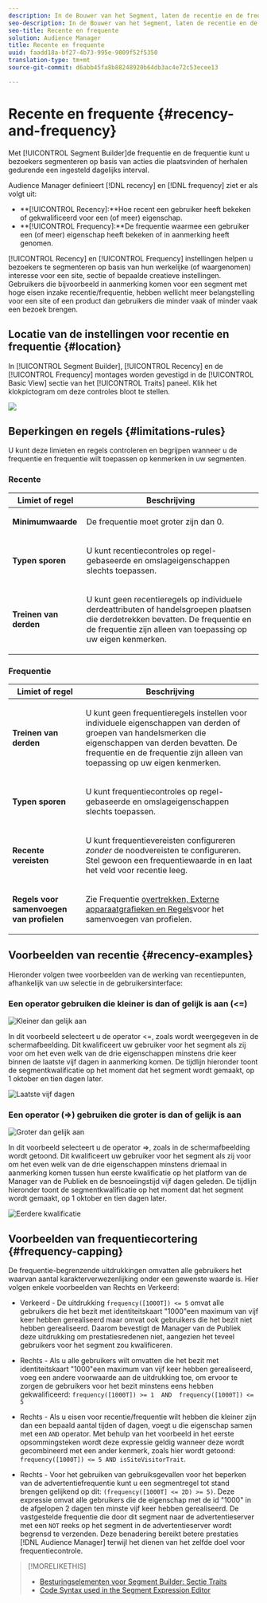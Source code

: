 ```yaml
---
description: In de Bouwer van het Segment, laten de recentie en de frequentie u bezoekers segmenteren die op acties voorkomen of zich over een bepaald dagelijks interval herhalen.
seo-description: In de Bouwer van het Segment, laten de recentie en de frequentie u bezoekers segmenteren die op acties voorkomen of zich over een bepaald dagelijks interval herhalen.
seo-title: Recente en frequente
solution: Audience Manager
title: Recente en frequente
uuid: faadd18a-bf27-4b73-995e-9809f52f5350
translation-type: tm+mt
source-git-commit: d6abb45fa8b88248920b64db3ac4e72c53ecee13

---
```



# Recente en frequente {#recency-and-frequency}

Met [!UICONTROL Segment Builder]de frequentie en de frequentie kunt u bezoekers segmenteren op basis van acties die plaatsvinden of herhalen gedurende een ingesteld dagelijks interval.

Audience Manager definieert [!DNL recency] en [!DNL frequency] ziet er als volgt uit:

* **[!UICONTROL Recency]:**Hoe recent een gebruiker heeft bekeken of gekwalificeerd voor een (of meer) eigenschap.
* **[!UICONTROL Frequency]:**De frequentie waarmee een gebruiker een (of meer) eigenschap heeft bekeken of in aanmerking heeft genomen.

[!UICONTROL Recency] en [!UICONTROL Frequency] instellingen helpen u bezoekers te segmenteren op basis van hun werkelijke (of waargenomen) interesse voor een site, sectie of bepaalde creatieve instellingen. Gebruikers die bijvoorbeeld in aanmerking komen voor een segment met hoge eisen inzake recentie/frequentie, hebben wellicht meer belangstelling voor een site of een product dan gebruikers die minder vaak of minder vaak een bezoek brengen.

## Locatie van de instellingen voor recentie en frequentie {#location}

In [!UICONTROL Segment Builder], [!UICONTROL Recency] en de [!UICONTROL Frequency] montages worden gevestigd in de [!UICONTROL Basic View] sectie van het [!UICONTROL Traits] paneel. Klik het klokpictogram om deze controles bloot te stellen.

![](assets/recency_frequency.png)

## Beperkingen en regels {#limitations-rules}

U kunt deze limieten en regels controleren en begrijpen wanneer u de frequentie en frequentie wilt toepassen op kenmerken in uw segmenten.

### Recente

<table id="table_026064124C694D75B7A960457D50170B"> 
 <thead> 
  <tr> 
   <th colname="col1" class="entry"> Limiet of regel </th> 
   <th colname="col2" class="entry"> Beschrijving </th> 
  </tr> 
 </thead>
 <tbody> 
  <tr> 
   <td colname="col1"> <p> <b>Minimumwaarde</b> </p> </td> 
   <td colname="col2"> <p>De frequentie moet groter zijn dan 0. </p> </td> 
  </tr>
  <tr> 
   <td colname="col1"> <p> <b>Typen sporen</b> </p> </td> 
   <td colname="col2"> <p>U kunt recentiecontroles op regel-gebaseerde en omslageigenschappen slechts toepassen. </p> </td> 
  </tr> 
  <tr> 
   <td colname="col1"> <p> <b>Treinen van derden</b> </p> </td> 
   <td colname="col2"> <p>U kunt geen recentieregels op individuele derdeattributen of handelsgroepen plaatsen die derdetrekken bevatten. De frequentie en de frequentie zijn alleen van toepassing op uw eigen kenmerken. </p> </td> 
  </tr> 
 </tbody> 
</table>

### Frequentie

<table id="table_EBD621D26C8B4D03933E8C0753C892A7"> 
 <thead> 
  <tr> 
   <th colname="col1" class="entry"> Limiet of regel </th> 
   <th colname="col2" class="entry"> Beschrijving </th> 
  </tr> 
 </thead>
 <tbody> 
  <tr> 
   <td colname="col1"> <p> <b>Treinen van derden</b> </p> </td> 
   <td colname="col2"> <p>U kunt geen frequentieregels instellen voor individuele eigenschappen van derden of groepen van handelsmerken die eigenschappen van derden bevatten. De frequentie en de frequentie zijn alleen van toepassing op uw eigen kenmerken. </p> </td> 
  </tr> 
  <tr> 
   <td colname="col1"> <p> <b>Typen sporen</b> </p> </td> 
   <td colname="col2"> <p>U kunt frequentiecontroles op regel-gebaseerde en omslageigenschappen slechts toepassen. </p> </td> 
  </tr> 
  <tr> 
   <td colname="col1"> <p> <b>Recente vereisten</b> </p> </td> 
   <td colname="col2"> <p>U kunt frequentievereisten configureren <i>zonder</i> de noodvereisten te configureren. Stel gewoon een frequentiewaarde in en laat het veld voor recentie leeg. </p> </td> 
  </tr> 
  <tr> 
   <td colname="col1"> <p><b>Regels voor samenvoegen van profielen</b> </p> </td> 
   <td colname="col2"> <p>Zie Frequentie <a href="../../faq/faq-profile-merge.md#trait-freq-device-rules"> overtrekken, Externe apparaatgrafieken en Regels</a>voor het samenvoegen van profielen. </p> </td> 
  </tr> 
 </tbody> 
</table>

## Voorbeelden van recentie {#recency-examples}

Hieronder volgen twee voorbeelden van de werking van recentiepunten, afhankelijk van uw selectie in de gebruikersinterface:

### Een operator gebruiken die kleiner is dan of gelijk is aan (&lt;=)

![Kleiner dan gelijk aan](assets/less-than-equal-to.png)

In dit voorbeeld selecteert u de operator &lt;=, zoals wordt weergegeven in de schermafbeelding. Dit kwalificeert uw gebruiker voor het segment als zij voor om het even welk van de drie eigenschappen minstens drie keer binnen de laatste vijf dagen in aanmerking komen. De tijdlijn hieronder toont de segmentkwalificatie op het moment dat het segment wordt gemaakt, op 1 oktober en tien dagen later.

![Laatste vijf dagen](assets/last-5-days.png)

### Een operator (=>) gebruiken die groter is dan of gelijk is aan

![Groter dan gelijk aan](assets/greater-than-equal-to.png)

In dit voorbeeld selecteert u de operator =>, zoals in de schermafbeelding wordt getoond. Dit kwalificeert uw gebruiker voor het segment als zij voor om het even welk van de drie eigenschappen minstens driemaal in aanmerking komen tussen hun eerste kwalificatie op het platform van de Manager van de Publiek en de besnoeiingstijd vijf dagen geleden. De tijdlijn hieronder toont de segmentkwalificatie op het moment dat het segment wordt gemaakt, op 1 oktober en tien dagen later.

![Eerdere kwalificatie](assets/earlier-qualification.png)


## Voorbeelden van frequentiecortering {#frequency-capping}

De frequentie-begrenzende uitdrukkingen omvatten alle gebruikers het waarvan aantal karakterverwezenlijking onder een gewenste waarde is. Hier volgen enkele voorbeelden van Rechts en Verkeerd:

* Verkeerd - De uitdrukking `frequency([1000T]) <= 5` omvat alle gebruikers die het bezit met identiteitskaart &quot;1000&quot;een maximum van vijf keer hebben gerealiseerd maar omvat ook gebruikers die het bezit niet hebben gerealiseerd. Daarom bevestigt de Manager van de Publiek deze uitdrukking om prestatiesredenen niet, aangezien het teveel gebruikers voor het segment zou kwalificeren.

* Rechts - Als u alle gebruikers wilt omvatten die het bezit met identiteitskaart &quot;1000&quot;een maximum van vijf keer hebben gerealiseerd, voeg een andere voorwaarde aan de uitdrukking toe, om ervoor te zorgen de gebruikers voor het bezit minstens eens hebben gekwalificeerd:  `frequency([1000T]) >= 1  AND  frequency([1000T]) <= 5`

* Rechts - Als u eisen voor recentie/frequentie wilt hebben die kleiner zijn dan een bepaald aantal tijden of dagen, voegt u die eigenschap samen met een `AND` operator. Met behulp van het voorbeeld in het eerste opsommingsteken wordt deze expressie geldig wanneer deze wordt gecombineerd met een ander kenmerk, zoals hier wordt getoond: `frequency([1000T]) <= 5 AND isSiteVisitorTrait`.

* Rechts - Voor het gebruiken van gebruiksgevallen voor het beperken van de advertentiefrequentie kunt u een segmentregel tot stand brengen gelijkend op dit: `(frequency([1000T] <= 2D) >= 5)`. Deze expressie omvat alle gebruikers die de eigenschap met de id &quot;1000&quot; in de afgelopen 2 dagen ten minste vijf keer hebben gerealiseerd. De vastgestelde frequentie die door dit segment naar de advertentieserver met een `NOT` reeks op het segment in de advertentieserver wordt begrensd te verzenden. Deze benadering bereikt betere prestaties [!DNL Audience Manager] terwijl het dienen van het zelfde doel voor frequentiecontrole.

>[!MORELIKETHIS]
>
>* [Besturingselementen voor Segment Builder: Sectie Traits](../../features/segments/segment-builder.md#segment-builder-controls-traits)
>* [Code Syntax used in the Segment Expression Editor](../../features/segments/segment-code-syntax.md)

